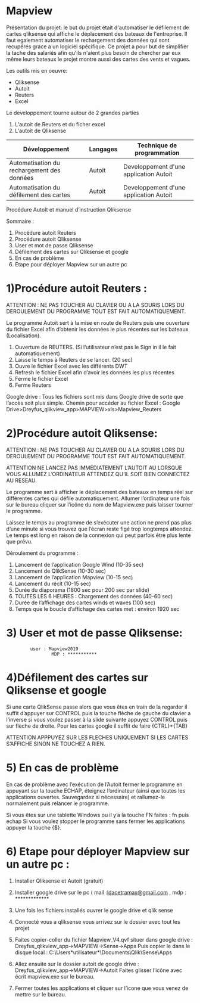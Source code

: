 # Mapview

Présentation du projet: le but du projet était d'automatiser le défilement de cartes qliksense qui affiche 
le déplacement des bateaux de l'entreprise. Il faut egalement automatiser le rechargement des données qui 
sont recupérés grace a un logiciel spécifique. Ce projet a pour but de simplifier la tache des salariés afin qu'ils n'aient plus 
besoin de chercher par eux même leurs bateaux le projet montre aussi des cartes des vents et vagues.


Les outils mis en oeuvre:
* Qliksense
* Autoit
* Reuters
* Excel

Le developpement tourne autour de 2 grandes parties

1. L'autoit de Reuters et du ficher excel
2. L'autoit de Qliksense


|Développement                             |Langages|Technique de programmation             |
|------------------------------------------|--------|---------------------------------------|
|Automatisation du rechargement des données|Autoit  |Developpement d'une application Autoit |
|Automatisation du défilement des cartes   |Autoit  |Developpement d'une application Autoit |                                      |




Procédure AutoIt et manuel d’instruction Qliksense

Sommaire :
1)	Procédure autoit Reuters
2)	Procédure autoit Qliksense 
3)	User et mot de passe Qliksense 
4)	Défilement des cartes sur Qliksense et google 
5)	En cas de problème 
6)	Etape pour déployer Mapview sur un autre pc 


# 1)Procédure autoit Reuters :

ATTENTION : NE PAS TOUCHER AU CLAVIER OU A LA SOURIS LORS DU DEROULEMENT DU PROGRAMME TOUT EST FAIT AUTOMATIQUEMENT.

Le programme Autoit sert à la mise en route de Reuters puis une ouverture du fichier Excel afin d’obtenir les données le plus récentes sur les bateaux (Localisation).
1)	Ouverture de REUTERS. (Si l’utilisateur n’est pas le Sign in il le fait automatiquement)
2)	Laisse le temps à Reuters de se lancer. (20 sec)
3)	Ouvre le fichier Excel avec les différents DWT
4)	Refresh le fichier Excel afin d’avoir les données les plus récentes
5)	Ferme le fichier Excel 
6)	Ferme Reuters

Google drive :
Tous les fichiers sont mis dans Google drive de sorte que l’accès soit plus simple.
Chemin pour accéder au fichier Excel :
Google Drive>Dreyfus_qlikview_app>MAPVIEW>xls>Mapview_Reuters


# 2)Procédure autoit Qliksense:
ATTENTION : NE PAS TOUCHER AU CLAVIER OU A LA SOURIS LORS DU DEROULEMENT DU PROGRAMME TOUT EST FAIT AUTOMATIQUEMENT.

ATTENTION NE LANCEZ PAS IMMEDIATEMENT L’AUTOIT AU LORSQUE VOUS ALLUMEZ L’ORDINATEUR ATTENDEZ QU’IL SOIT BIEN CONNECTEZ AU RESEAU.

Le programme sert à afficher le déplacement des bateaux en temps réel sur différentes cartes qui défile automatiquement.
 Allumer l’ordinateur une fois sur le bureau cliquer sur l’icône du nom de Mapview.exe puis laisser tourner le programme.
 
 
Laissez le temps au programme de s’exécuter une action ne prend pas plus d’une minute si vous trouvez que l’écran reste figé trop longtemps attendez. 
Le temps est long en raison de la connexion qui peut parfois être plus lente que prévu.

Déroulement du programme :
1)	Lancement de l’application Google Wind (10-35 sec)
2)	Lancement de QlikSense (10-30 sec)
3)	Lancement de l’application Mapview (10-15 sec)
4)	Lancement du récit (10-15 sec)
5)	Durée du diaporama (1800 sec pour 200 sec par slide)
6)	TOUTES LES 6 HEURES : Chargement des données (40-60 sec)
7)	Durée de l’affichage des cartes winds et waves (100 sec)
8)	Temps que le boucle d’affichage des cartes met : environ 1920 sec 

	
# 3) User et mot de passe Qliksense: 
             user : Mapview2019
				     MDP : ***********


# 4)Défilement des cartes sur Qliksense et google 

Si une carte QlikSense passe alors que vous êtes en train de la regarder il suffit d’appuyer sur CONTROL puis la touche flèche de gauche du clavier a l’inverse si vous voulez passer à la slide suivante appuyez CONTROL puis sur flèche de droite.
Pour les cartes google il suffit de faire {CTRL}+{TAB}

ATTENTION APPPUYEZ SUR LES FLECHES UNIQUEMENT SI LES CARTES S’AFFICHE SINON NE TOUCHEZ A RIEN.

# 5) En cas de problème

En cas de problème avec l’exécution de l’Autoit fermer le programme en appuyant sur la touche ECHAP, éteignez l’ordinateur (ainsi que toutes les applications ouvertes. 
Sauvegardez si nécessaire) et rallumez-le normalement puis relancer le programme.

Si vous êtes sur une tablette Windows ou il y’a la touche FN faites : fn puis echap
Si vous voulez stopper le programme sans fermer les applications appuyer la touche {$}.


# 6) Etape pour déployer Mapview sur un autre pc :
1)	Installer Qliksense et Autoit (gratuit)
2)	Installer google drive sur le pc ( mail :ldacetramax@gmail.com , mdp : *************
3)	Une fois les fichiers installés ouvrer le google drive et qlik sense
4)	Connecté vous a qliksense vous arrivez sur le dossier avec tout les projet 
5)	Faites copier-coller du fichier Mapview_V4.qvf situer dans google drive :
Dreyfus_qlikview_app->MAPVIEW->Sense->Apps 
Puis copier le dans le disque local : C:\Users\*utilisateur*\Documents\Qlik\Sense\Apps
6)	Allez ensuite sur le dossier autoit de google drive :
Dreyfus_qlikview_app->MAPVIEW->Autoit
Faites glisser l’icône  avec écrit mapview.exe sur le bureau.
 
7)	Fermer toutes les applications et cliquer sur l’icone que vous venez de mettre sur le bureau.		
